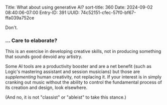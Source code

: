 Title: What about using generative AI?
sort-title: 360
Date: 2024-09-02 08:40:06-07:00
Entry-ID: 391
UUID: 74c52151-cfec-57f0-bf67-ffa039a752ce

Don't.

### ... Care to elaborate?

This is an exercise in developing creative skills, not in producing something that sounds good devoid any artistry.

Some AI tools are a productivity booster and are a net benefit (such as Logic's mastering assistant and session musicians) but those are *supplementing* human creativity, not replacing it. If your interest is in simply cranking out music without the ability to control the fundamental process of its creation and design, look elsewhere.

(And no, it is not "classist" or "ableist" to take this stance.)

